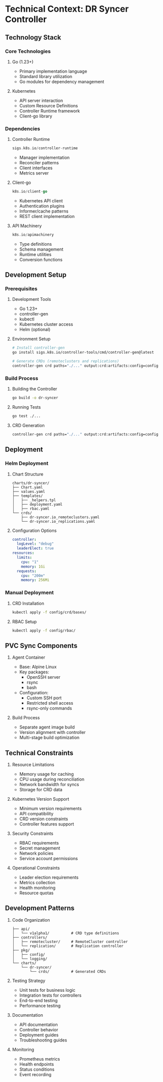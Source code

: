 # Technical Context: DR Syncer Controller

## Technology Stack

### Core Technologies
1. Go (1.23+)
   - Primary implementation language
   - Standard library utilization
   - Go modules for dependency management

2. Kubernetes
   - API server interaction
   - Custom Resource Definitions
   - Controller Runtime framework
   - Client-go library

### Dependencies

1. Controller Runtime
   ```go
   sigs.k8s.io/controller-runtime
   ```
   - Manager implementation
   - Reconciler patterns
   - Client interfaces
   - Metrics server

2. Client-go
   ```go
   k8s.io/client-go
   ```
   - Kubernetes API client
   - Authentication plugins
   - Informer/cache patterns
   - REST client implementation

3. API Machinery
   ```go
   k8s.io/apimachinery
   ```
   - Type definitions
   - Schema management
   - Runtime utilities
   - Conversion functions

## Development Setup

### Prerequisites
1. Development Tools
   - Go 1.23+
   - controller-gen
   - kubectl
   - Kubernetes cluster access
   - Helm (optional)

2. Environment Setup
   ```bash
   # Install controller-gen
   go install sigs.k8s.io/controller-tools/cmd/controller-gen@latest

   # Generate CRDs (remoteclusters and replications)
   controller-gen crd paths="./..." output:crd:artifacts:config=config/crd/bases
   ```

### Build Process
1. Building the Controller
   ```bash
   go build -o dr-syncer
   ```

2. Running Tests
   ```bash
   go test ./...
   ```

3. CRD Generation
   ```bash
   controller-gen crd paths="./..." output:crd:artifacts:config=config/crd/bases
   ```

## Deployment

### Helm Deployment
1. Chart Structure
   ```
   charts/dr-syncer/
   ├── Chart.yaml
   ├── values.yaml
   ├── templates/
   │   ├── _helpers.tpl
   │   ├── deployment.yaml
   │   ├── rbac.yaml
   └── crds/
       ├── dr-syncer.io_remoteclusters.yaml
       └── dr-syncer.io_replications.yaml
   ```

2. Configuration Options
   ```yaml
   controller:
     logLevel: "debug"
     leaderElect: true
   resources:
     limits:
       cpu: "1"
       memory: 1Gi
     requests:
       cpu: "200m"
       memory: 256Mi
   ```

### Manual Deployment
1. CRD Installation
   ```bash
   kubectl apply -f config/crd/bases/
   ```

2. RBAC Setup
   ```bash
   kubectl apply -f config/rbac/
   ```

## PVC Sync Components

1. Agent Container
   - Base: Alpine Linux
   - Key packages:
     * OpenSSH server
     * rsync
     * bash
   - Configuration:
     * Custom SSH port
     * Restricted shell access
     * rsync-only commands

2. Build Process
   - Separate agent image build
   - Version alignment with controller
   - Multi-stage build optimization

## Technical Constraints

1. Resource Limitations
   - Memory usage for caching
   - CPU usage during reconciliation
   - Network bandwidth for syncs
   - Storage for CRD data

2. Kubernetes Version Support
   - Minimum version requirements
   - API compatibility
   - CRD version constraints
   - Controller features support

3. Security Constraints
   - RBAC requirements
   - Secret management
   - Network policies
   - Service account permissions

4. Operational Constraints
   - Leader election requirements
   - Metrics collection
   - Health monitoring
   - Resource quotas

## Development Patterns

1. Code Organization
   ```
   ├── api/
   │   └── v1alpha1/          # CRD type definitions
   ├── controllers/
   │   ├── remotecluster/     # RemoteCluster controller
   │   └── replication/       # Replication controller
   ├── pkg/
   │   ├── config/
   │   └── logging/
   └── charts/
       └── dr-syncer/
           └── crds/          # Generated CRDs
   ```

2. Testing Strategy
   - Unit tests for business logic
   - Integration tests for controllers
   - End-to-end testing
   - Performance testing

3. Documentation
   - API documentation
   - Controller behavior
   - Deployment guides
   - Troubleshooting guides

4. Monitoring
   - Prometheus metrics
   - Health endpoints
   - Status conditions
   - Event recording
